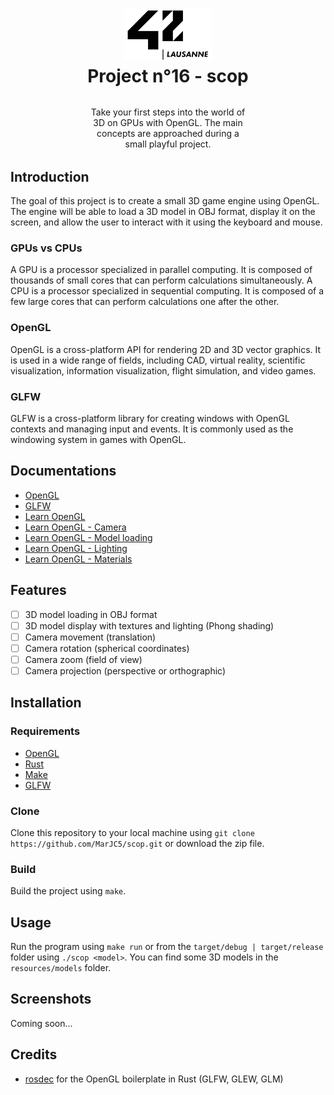 <h1 align="center" style="text-align: center">
    <img alt="42Lausanne" title="42Lausanne" src="https://github.com/MarJC5/42/blob/main/42_logo.svg" width="140"> </br>
    Project n°16 - scop
    <h4 align="center" style="width: 50%; margin: 2rem auto; font-weight: normal; text-align: center">
        Take your first steps into the world of 3D on GPUs with OpenGL. The main concepts are approached during a small playful project.
    </h4>
</h1>

## Introduction

The goal of this project is to create a small 3D game engine using OpenGL. The engine will be able to load a 3D model in OBJ format, display it on the screen, and allow the user to interact with it using the keyboard and mouse.

### GPUs vs CPUs

A GPU is a processor specialized in parallel computing. It is composed of thousands of small cores that can perform calculations simultaneously. A CPU is a processor specialized in sequential computing. It is composed of a few large cores that can perform calculations one after the other.

### OpenGL

OpenGL is a cross-platform API for rendering 2D and 3D vector graphics. It is used in a wide range of fields, including CAD, virtual reality, scientific visualization, information visualization, flight simulation, and video games.

### GLFW

GLFW is a cross-platform library for creating windows with OpenGL contexts and managing input and events. It is commonly used as the windowing system in games with OpenGL.

## Documentations

- [OpenGL](https://www.opengl.org/)
- [GLFW](https://www.glfw.org/)
- [Learn OpenGL](https://learnopengl.com/)
- [Learn OpenGL - Camera](https://learnopengl.com/Getting-started/Camera)
- [Learn OpenGL - Model loading](https://learnopengl.com/Model-Loading/Model)
- [Learn OpenGL - Lighting](https://learnopengl.com/Lighting/Basic-Lighting)
- [Learn OpenGL - Materials](https://learnopengl.com/Lighting/Materials)

## Features

- [ ] 3D model loading in OBJ format
- [ ] 3D model display with textures and lighting (Phong shading)
- [ ] Camera movement (translation)
- [ ] Camera rotation (spherical coordinates)
- [ ] Camera zoom (field of view)
- [ ] Camera projection (perspective or orthographic)

## Installation

### Requirements

- [OpenGL](https://www.opengl.org/)
- [Rust](https://www.rust-lang.org/)
- [Make](https://www.gnu.org/software/make/)
- [GLFW](https://www.glfw.org/)

### Clone

Clone this repository to your local machine using `git clone https://github.com/MarJC5/scop.git` or download the zip file.

### Build

Build the project using `make`.

## Usage

Run the program using `make run` or from the `target/debug | target/release` folder using `./scop <model>`.
You can find some 3D models in the `resources/models` folder.

## Screenshots

Coming soon...

## Credits

- [rosdec](https://github.com/rosdec/rusted_opengl) for the OpenGL boilerplate in Rust (GLFW, GLEW, GLM)
